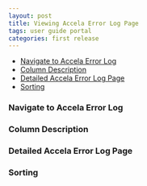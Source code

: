 ```yaml
---
layout: post
title: Viewing Accela Error Log Page
tags: user guide portal
categories: first release
---
```


- [Navigate to Accela Error Log](#-Navigate-to-Accela-Error-Log)
- [Column Description](#-Column-Description)
- [Detailed Accela Error Log Page](#-Detailed-Accela-Error-Log-Page)
- [Sorting](#-Sorting)

<link rel="stylesheet" href="/User-Guide-Portal/styles.css">

### Navigate to Accela Error Log <a name="-Navigate-to-Accela-Error-Log"></a>

### Column Description <a name="-Column-Description"></a>

### Detailed Accela Error Log Page <a name="-Detailed-Accela-Error-Log-Page"></a>

### Sorting <a name="-Sorting"></a>
